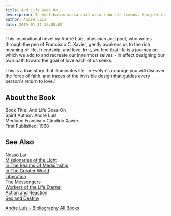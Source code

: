 ```yaml
---
title: And Life Goes On
description: In vestibulum massa quis arcu lobortis tempus. Nam pretium arcu in odio vulputate luctus.
author: Andre Luis
date: 2019-01-11 13:00:00
---
```


This inspirational novel by André Luiz, physician and poet, who writes through the pen of Francisco C. Xavier, gently awakens us to the rich meaning of life, friendship, and love.  In it, we find that life is a journey on which we add to and recreate our innermost selves - in effect designing our own path toward the goal of love each of us seeks.

This is a true story that illuminates life. In Evelyn's courage you will discover the force of faith, and traces of the invisible design that guides every person's return to love."     


## About the Book
Book Title: And Life Goes On  
Spirit Author: André Luiz  
Medium: Francisco Cândido Xavier     
First Published: 1968  


## See Also
[Nosso Lar](nosso-lar)  
[Missionaries of the Light](missionaries-of-the-light)  
[In The Realms Of Mediumship](in-the-realms-of-mediumship)  
[In The Greater World](in-the-greater-world)  
[Liberation](liberation)  
[The Messengers](the-messengers)  
[Workers of the Life Eternal](workers-of-the-life-eternal)  
[Action and Reaction](action-and-reaction)  
[Sex and Destiny](sex-and-destiny)  

<a href="/books/andre-luis" class="button">Andre Luis - Bibliography</a>
<a href="/books" class="button">All Books</a>
